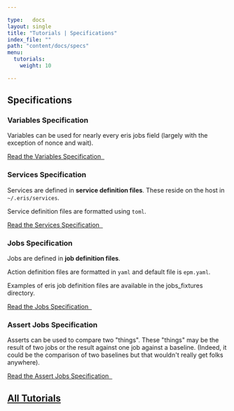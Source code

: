 ```yaml
---

type:   docs
layout: single
title: "Tutorials | Specifications"
index_file: ""
path: "content/docs/specs"
menu:
  tutorials:
    weight: 10

---
```


## Specifications

### Variables Specification

Variables can be used for nearly every eris jobs field (largely with the exception of nonce and wait).

[Read the Variables Specification &nbsp;<i class="fa fa-chevron-circle-right" aria-hidden="true"></i>](/docs/specs/variable_specification)


### Services Specification

Services are defined in **service definition files**. These reside on the host in `~/.eris/services`.

Service definition files are formatted using `toml`.

[Read the Services Specification &nbsp;<i class="fa fa-chevron-circle-right" aria-hidden="true"></i>](/docs/specs/services_specification)


### Jobs Specification

Jobs are defined in **job definition files**.

Action definition files are formatted in `yaml` and default file is `epm.yaml`.

Examples of eris job definition files are available in the jobs_fixtures directory.

[Read the Jobs Specification &nbsp;<i class="fa fa-chevron-circle-right" aria-hidden="true"></i>](/docs/specs/jobs_specification)



### Assert Jobs Specification

Asserts can be used to compare two "things". These "things" may be the result of two jobs or the result against one job against a baseline. (Indeed, it could be the comparison of two baselines but that wouldn't really get folks anywhere).

[Read the Assert Jobs Specification &nbsp;<i class="fa fa-chevron-circle-right" aria-hidden="true"></i>](/docs/specs/asserts_specification)



## [<i class="fa fa-chevron-circle-left" aria-hidden="true"></i> All Tutorials](/docs/)





